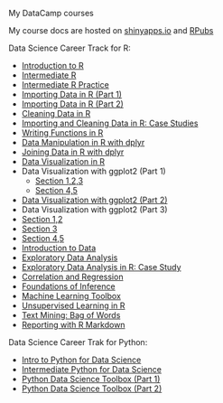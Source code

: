My DataCamp courses

My course docs are hosted on [shinyapps.io](http://www.shinyapps.io) and [RPubs](http://rpubs.com/)

Data Science Career Track for R:

 - [Introduction to R](https://surlyanalytics.shinyapps.io/introduction_to_r/)
 - [Intermediate R](https://surlyanalytics.shinyapps.io/intermediate_r/)
 - [Intermediate R Practice](http://rpubs.com/williamsurles/289187)
 - [Importing Data in R (Part 1)](http://rpubs.com/williamsurles/290389)
 - [Importing Data in R (Part 2)](http://rpubs.com/williamsurles/290693)
 - [Cleaning Data in R](http://rpubs.com/williamsurles/291107)
 - [Importing and Cleaning Data in R: Case Studies](http://rpubs.com/williamsurles/291422)
 - [Writing Functions in R](http://rpubs.com/williamsurles/292234)
 - [Data Manipulation in R with dplyr](http://rpubs.com/williamsurles/292547)
 - [Joining Data in R with dplyr](http://rpubs.com/williamsurles/293454)
 - [Data Visualization in R](http://rpubs.com/williamsurles/294096)
 - Data Visualization with ggplot2 (Part 1)
   - [Section 1,2,3](http://rpubs.com/williamsurles/294962)
   - [Section 4,5](http://rpubs.com/williamsurles/294957)
 - [Data Visualization with ggplot2 (Part 2)](http://rpubs.com/williamsurles/295930)
 - Data Visualization with ggplot2 (Part 3)
  - [Section 1,2](http://rpubs.com/williamsurles/297111)
  - [Section 3](http://rpubs.com/williamsurles/297613)
  - [Section 4,5](http://rpubs.com/williamsurles/297867)
 - [Introduction to Data](http://rpubs.com/williamsurles/298166)
 - [Exploratory Data Analysis](http://rpubs.com/williamsurles/298945)
 - [Exploratory Data Analysis in R: Case Study](http://rpubs.com/williamsurles/299664)
 - [Correlation and Regression](http://rpubs.com/williamsurles/305688)
 - [Foundations of Inference](http://rpubs.com/williamsurles/308326)
 - [Machine Learning Toolbox](http://rpubs.com/williamsurles/310197)
 - [Unsupervised Learning in R](http://rpubs.com/williamsurles/310847)
 - [Text Mining: Bag of Words](http://rpubs.com/williamsurles/316682)
 - [Reporting with R Markdown](https://surlyanalytics.shinyapps.io/authoring_r_markdown_reports/)

Data Science Career Trak for Python:

 - [Intro to Python for Data Science](http://htmlpreview.github.io/?https://github.com/wsurles/datacamp_courses/blob/master/python_courses/intro_to_python_for_data_science/intro_to_python_for_data_science.html)
 - [Intermediate Python for Data Science](http://htmlpreview.github.io/?https://github.com/wsurles/datacamp_courses/blob/master/python_courses/intermediate_python_for_data_science/intermediate_python_for_data_science.html)
 - [Python Data Science Toolbox (Part 1)](http://htmlpreview.github.io/?https://github.com/wsurles/datacamp_courses/blob/master/python_courses/python_data_science_toolbox_part_1/python_data_science_toolbox_part_1.html)
 - [Python Data Science Toolbox (Part 2)](http://htmlpreview.github.io/?https://github.com/wsurles/datacamp_courses/blob/master/python_courses/python_data_science_toolbox_part_2/python_data_science_toolbox_part_2.html)
